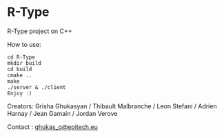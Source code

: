 # R-Type
R-Type project on C++

How to use:
```
cd R-Type
mkdir build
cd build
cmake ..
make
./server & ./client
Enjoy :)
```

Creators: Grisha Ghukasyan / Thibault Malbranche / Leon Stefani / Adrien Harnay / Jean Gamain / Jordan Verove

Contact : ghukas_g@epitech.eu
